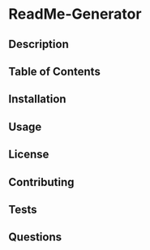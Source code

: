 # ReadMe-Generator

## Description

## Table of Contents

## Installation

## Usage

## License

## Contributing

## Tests

## Questions